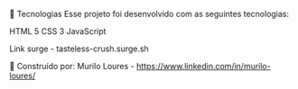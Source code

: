 🚀 Tecnologias
Esse projeto foi desenvolvido com as seguintes tecnologias:

HTML 5
CSS 3
JavaScript


Link surge - tasteless-crush.surge.sh



💼 Construído por:
Murilo Loures - https://www.linkedin.com/in/murilo-loures/




